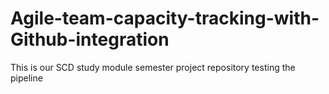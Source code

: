 # Agile-team-capacity-tracking-with-Github-integration
This is our SCD study module semester project repository
testing the pipeline 
